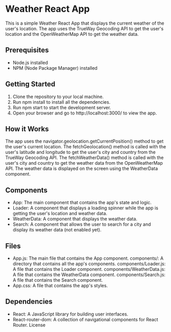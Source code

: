 # Weather React App
This is a simple Weather React App that displays the current weather of the user's location. The app uses the TrueWay Geocoding API to get the user's location and the OpenWeatherMap API to get the weather data.

## Prerequisites
* Node.js installed
* NPM (Node Package Manager) installed


## Getting Started
1. Clone the repository to your local machine.
2. Run npm install to install all the dependencies.
3. Run npm start to start the development server.
4. Open your browser and go to http://localhost:3000/ to view the app.


## How it Works
The app uses the navigator.geolocation.getCurrentPosition() method to get the user's current location.
The fetchGeolocation() method is called with the user's latitude and longitude to get the user's city and country from the TrueWay Geocoding API.
The fetchWeatherData() method is called with the user's city and country to get the weather data from the OpenWeatherMap API.
The weather data is displayed on the screen using the WeatherData component.

## Components

- App: The main component that contains the app's state and logic.
- Loader: A component that displays a loading spinner while the app is getting the user's location and weather data.
- WeatherData: A component that displays the weather data.
- Search: A component that allows the user to search for a city and display its weather data (not enabled yet).

## Files
- App.js: The main file that contains the App component.
components/: A directory that contains all the app's components.
components/Loader.js: A file that contains the Loader component.
components/WeatherData.js: A file that contains the WeatherData component.
components/Search.js: A file that contains the Search component.
- App.css: A file that contains the app's styles.

## Dependencies
- React: A JavaScript library for building user interfaces.
- React-router-dom: A collection of navigational components for React Router.
License